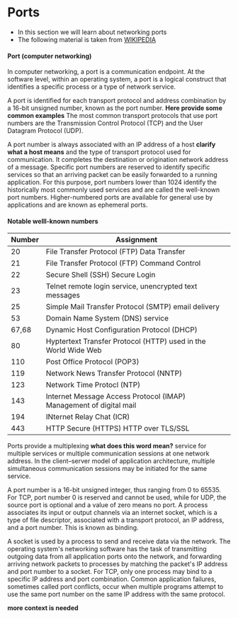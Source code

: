 # Ports

  - In this section we will learn about networking ports
  - The following material is taken from [WIKIPEDIA](https://en.wikipedia.org/wiki/Port_(computer_networking)) 

  #### Port (computer networking)
 
 In computer networking, a port is a communication endpoint. At the software level, within an operating system, a port is a logical construct that identifies a specific process or a type of network service. 
 
 A port is identified for each transport protocol and address combination by a 16-bit unsigned number, known as the port number. **Here provide some common examples** The most common transport protocols that use port numbers are the Transmission Control Protocol (TCP) and the User Datagram Protocol (UDP).
 
 A port number is always associated with an IP address of a host **clarify what a host means** and the type of transport protocol used for communication. It completes the destination or origination network address of a message. Specific port numbers are reserved to identify specific services so that an arriving packet can be easily forwarded to a running application. For this purpose, port numbers lower than 1024 identify the historically most commonly used services and are called the well-known port numbers. Higher-numbered ports are available for general use by applications and are known as ephemeral ports.

#### Notable welll-known numbers
Number  | Assignment
------------- | -------------
20  | File Transfer Protocol (FTP) Data Transfer
21  | File Transfer Protocol (FTP) Command Control
22  | Secure Shell (SSH) Secure Login
23  | Telnet remote login service, unencrypted text messages 
25  | Simple Mail Transfer Protocol (SMTP) email delivery
53  | Domain Name System (DNS) service
67,68 | Dynamic Host Configuration Protocol (DHCP)
80  | Hyptertext Transfer Protocol (HTTP) used in the World Wide Web
110 | Post Office Protocol (POP3)
119 | Network News Transfer Protocol (NNTP)
123  | Network Time Protocl (NTP)
143  | Internet Message Access Protocol (IMAP) Management of digital mail
194  | INternet Relay Chat (ICR)
443  | HTTP Secure (HTTPS) HTTP over TLS/SSL
 
 Ports provide a multiplexing **what does this word mean?** service for multiple services or multiple communication sessions at one network address. In the client–server model of application architecture, multiple simultaneous communication sessions may be initiated for the same service.

A port number is a 16-bit unsigned integer, thus ranging from 0 to 65535. For TCP, port number 0 is reserved and cannot be used, while for UDP, the source port is optional and a value of zero means no port. A process associates its input or output channels via an internet socket, which is a type of file descriptor, associated with a transport protocol, an IP address, and a port number. This is known as binding. 

A socket is used by a process to send and receive data via the network. The operating system's networking software has the task of transmitting outgoing data from all application ports onto the network, and forwarding arriving network packets to processes by matching the packet's IP address and port number to a socket. For TCP, only one process may bind to a specific IP address and port combination. Common application failures, sometimes called port conflicts, occur when multiple programs attempt to use the same port number on the same IP address with the same protocol.
 
**more context is needed** 
 
 
